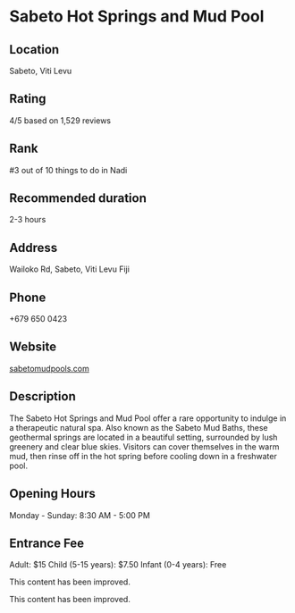 
# Sabeto Hot Springs and Mud Pool

## Location

Sabeto, Viti Levu

## Rating

4/5 based on 1,529 reviews

## Rank

#3 out of 10 things to do in Nadi

## Recommended duration

2-3 hours

## Address

Wailoko Rd, Sabeto, Viti Levu Fiji

## Phone

+679 650 0423

## Website

[sabetomudpools.com](http://www.sabetomudpools.com)

## Description

The Sabeto Hot Springs and Mud Pool offer a rare opportunity to indulge in a therapeutic natural spa. Also known as the Sabeto Mud Baths, these geothermal springs are located in a beautiful setting, surrounded by lush greenery and clear blue skies. Visitors can cover themselves in the warm mud, then rinse off in the hot spring before cooling down in a freshwater pool.

## Opening Hours

Monday - Sunday: 8:30 AM - 5:00 PM

## Entrance Fee

Adult: $15
Child (5-15 years): $7.50
Infant (0-4 years): Free


This content has been improved.

This content has been improved.